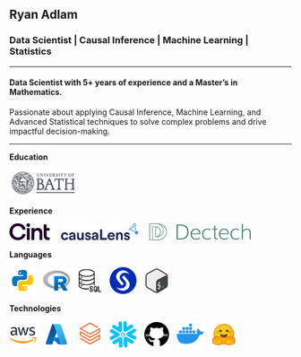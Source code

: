 ## Ryan Adlam
### Data Scientist | Causal Inference | Machine Learning | Statistics

---

#### Data Scientist with 5+ years of experience and a Master’s in Mathematics.

Passionate about applying Causal Inference, Machine Learning, and Advanced Statistical techniques to solve complex problems and drive impactful decision-making.

---

**Education**

<a href="https://www.bath.ac.uk/" title="University of Bath"><img src="icons/universityofbath.svg" height="48"/></a> &nbsp; &nbsp;



**Experience**

<a href="https://www.cint.com/" title="Cint"><img src="icons/cint.png" height="30"/></a> &nbsp; &nbsp;
<a href="https://causalens.com/" title="causaLens"><img src="icons/causalens.png" height="30"/></a> &nbsp; &nbsp;
<a href="https://www.dectech.co.uk/" title="Dectech"><img src="icons/dectech.png" height="30"/></a>



**Languages**

<a href="https://www.python.org/" title="Python"><img src="icons/python.png" width="48" height="48"/></a> &nbsp;
<a href="https://www.r-project.org/" title="R"><img src="icons/r.png" width="48" height="48"/></a> &nbsp;
<a href="https://www.iso.org/standard/76583.html" title="SQL"><img src="icons/sql.png" width="48" height="48"/></a> &nbsp;
<a href="https://www.sas.com/en_gb/home.html" title="SAS"><img src="icons/sas.png" width="48" height="48"/></a> &nbsp;
<a href="https://www.gnu.org/software/bash/" title="Bash"><img src="icons/bash.png" width="48" height="48"/></a>



**Technologies**

<a href="https://aws.amazon.com/" title="AWS"><img src="icons/aws.png" width="48" height="48"/></a> &nbsp;
<a href="https://azure.microsoft.com/en-gb" title="Azure"><img src="icons/azure.png" width="48" height="48"/></a> &nbsp;
<a href="https://www.databricks.com/" title="Databricks"><img src="icons/databricks.png" width="48" height="48"/></a> &nbsp;
<a href="https://www.snowflake.com/en/" title="Snowflake"><img src="icons/snowflake.png" width="48" height="48"/></a> &nbsp;
<a href="https://github.com/" title="GitHub"><img src="icons/github.png" width="48" height="48"/></a> &nbsp;
<a href="https://www.docker.com/" title="Docker"><img src="icons/docker.png" width="48" height="48"/></a> &nbsp;
<a href="https://huggingface.co/" title="HuggingFace"><img src="icons/huggingface.png" width="48" height="48"/></a>